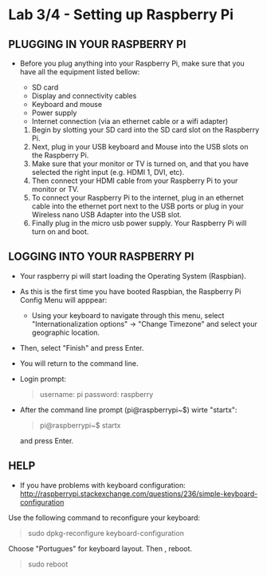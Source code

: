 # Lab 3/4 - Setting up Raspberry Pi

## PLUGGING IN YOUR RASPBERRY PI

* Before you plug anything into your Raspberry Pi, make sure that you have all the equipment listed bellow:
  - SD card
  - Display and connectivity cables
  - Keyboard and mouse
  - Power supply
  - Internet connection (via an ethernet cable or a wifi adapter)

  1. Begin by slotting your SD card into the SD card slot on the Raspberry Pi.
  2. Next, plug in your USB keyboard and Mouse into the USB slots on the Raspberry Pi.
  3. Make sure that your monitor or TV is turned on, and that you have selected the right input (e.g. HDMI 1, DVI, etc).
  4. Then connect your HDMI cable from your Raspberry Pi to your monitor or TV.
  5. To connect your Raspberry Pi to the internet, plug in an ethernet cable into the ethernet port next to the USB ports or
  plug in your Wireless nano USB Adapter into the USB slot. 
  6. Finally plug in the micro usb power supply. Your Raspberry Pi will turn on and boot.

## LOGGING INTO YOUR RASPBERRY PI

* Your raspberry pi will start loading the Operating System (Raspbian).
* As this is the first time you have booted Raspbian, the Raspberry Pi Config Menu will apppear:
  - Using your keyboard to navigate through this menu, select "Internationalization options" -> "Change Timezone" and select
  your geographic location. 
* Then, select "Finish" and press Enter.
* You will return to the command line.



* Login prompt:

  > username: pi
  > password: raspberry

* After the command line prompt (pi@raspberrypi~$) wirte "startx":

  > pi@raspberrypi~$ startx

  and press Enter.

## HELP

* If you have problems with keyboard configuration:
http://raspberrypi.stackexchange.com/questions/236/simple-keyboard-configuration

Use the following command to reconfigure your keyboard:

  > sudo dpkg-reconfigure keyboard-configuration

Choose "Portugues" for keyboard layout. Then , reboot.

  > sudo reboot


